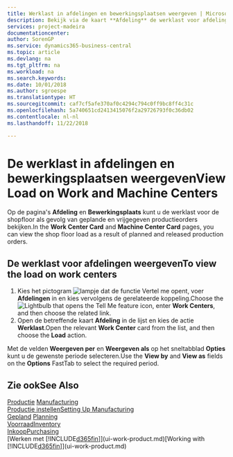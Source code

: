 ```yaml
---
title: Werklast in afdelingen en bewerkingsplaatsen weergeven | Microsoft Docs
description: Bekijk via de kaart **Afdeling** de werklast voor afdelingen als gevolg van vrijgegeven productieorders.
services: project-madeira
documentationcenter: 
author: SorenGP
ms.service: dynamics365-business-central
ms.topic: article
ms.devlang: na
ms.tgt_pltfrm: na
ms.workload: na
ms.search.keywords: 
ms.date: 10/01/2018
ms.author: sgroespe
ms.translationtype: HT
ms.sourcegitcommit: caf7cf5afe370af0c4294c794c0ff9bc8ff4c31c
ms.openlocfilehash: 5a740651cd2413415076f2a29726793f0c36db02
ms.contentlocale: nl-nl
ms.lasthandoff: 11/22/2018

---
```

# <a name="view-load-on-work-and-machine-centers"></a><span data-ttu-id="c6a0a-103">De werklast in afdelingen en bewerkingsplaatsen weergeven</span><span class="sxs-lookup"><span data-stu-id="c6a0a-103">View Load on Work and Machine Centers</span></span>
<span data-ttu-id="c6a0a-104">Op de pagina's **Afdeling** en **Bewerkingsplaats** kunt u de werklast voor de shopfloor als gevolg van geplande en vrijgegeven productieorders bekijken.</span><span class="sxs-lookup"><span data-stu-id="c6a0a-104">In the **Work Center Card** and **Machine Center Card** pages, you can view the shop floor load as a result of planned and released production orders.</span></span>    

## <a name="to-view-the-load-on-work-centers"></a><span data-ttu-id="c6a0a-105">De werklast voor afdelingen weergeven</span><span class="sxs-lookup"><span data-stu-id="c6a0a-105">To view the load on work centers</span></span>  
1.  <span data-ttu-id="c6a0a-106">Kies het pictogram ![lampje dat de functie Vertel me opent](media/ui-search/search_small.png "Vertel me wat u wilt doen"), voer **Afdelingen** in en kies vervolgens de gerelateerde koppeling.</span><span class="sxs-lookup"><span data-stu-id="c6a0a-106">Choose the ![Lightbulb that opens the Tell Me feature](media/ui-search/search_small.png "Tell me what you want to do") icon, enter **Work Centers**, and then choose the related link.</span></span>  
2.  <span data-ttu-id="c6a0a-107">Open de betreffende kaart **Afdeling** in de lijst en kies de actie **Werklast**.</span><span class="sxs-lookup"><span data-stu-id="c6a0a-107">Open the relevant **Work Center** card from the list, and then choose the **Load** action.</span></span>  

<span data-ttu-id="c6a0a-108">Met de velden **Weergeven per** en **Weergeven als** op het sneltabblad **Opties** kunt u de gewenste periode selecteren.</span><span class="sxs-lookup"><span data-stu-id="c6a0a-108">Use the **View by** and **View as** fields on the **Options** FastTab to select the required period.</span></span>  

## <a name="see-also"></a><span data-ttu-id="c6a0a-109">Zie ook</span><span class="sxs-lookup"><span data-stu-id="c6a0a-109">See Also</span></span>  
<span data-ttu-id="c6a0a-110">[Productie](production-manage-manufacturing.md)  </span><span class="sxs-lookup"><span data-stu-id="c6a0a-110">[Manufacturing](production-manage-manufacturing.md)  </span></span>  
[<span data-ttu-id="c6a0a-111">Productie instellen</span><span class="sxs-lookup"><span data-stu-id="c6a0a-111">Setting Up Manufacturing</span></span>](production-configure-production-processes.md)  
<span data-ttu-id="c6a0a-112">[Gepland](production-planning.md)    </span><span class="sxs-lookup"><span data-stu-id="c6a0a-112">[Planning](production-planning.md)    </span></span>  
[<span data-ttu-id="c6a0a-113">Voorraad</span><span class="sxs-lookup"><span data-stu-id="c6a0a-113">Inventory</span></span>](inventory-manage-inventory.md)  
[<span data-ttu-id="c6a0a-114">Inkoop</span><span class="sxs-lookup"><span data-stu-id="c6a0a-114">Purchasing</span></span>](purchasing-manage-purchasing.md)  
<span data-ttu-id="c6a0a-115">[Werken met [!INCLUDE[d365fin](includes/d365fin_md.md)]](ui-work-product.md)</span><span class="sxs-lookup"><span data-stu-id="c6a0a-115">[Working with [!INCLUDE[d365fin](includes/d365fin_md.md)]](ui-work-product.md)</span></span>

